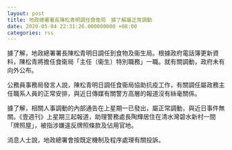 ```yaml
---
layout: post
title: 地政總署署長陳松青明調任食衞局　據了解屬正常調動
date: 2020-05-04 22:31:26.000000000 +08:00
categories: rss
---
```


據了解，地政總署署長陳松青明日調任到食物及衞生局。根據政府電話簿更新資料，陳松青將擔任食衞局「主任（衞生）特別職務」一職。就有關調動，政府未有向外公布。

公務員事務局發言人說，陳松青明日調任食衞局協助抗疫工作，有關調任屬政務主任職系人員的正常安排，與近日傳媒有關警方高層的報道沒有絲毫關係。

據了解，相關人事調動的內部通告在上星期一已發出，屬正常調動，與近日事件無關。《壹週刊》上星期三起報道，助理警務處長陶輝居住在清水灣碧水新村一間「牌照屋」，被指涉嫌違反牌照條款及佔用官地。

消息人士說，地政總署會按既定機制及程序處理有關投訴。
